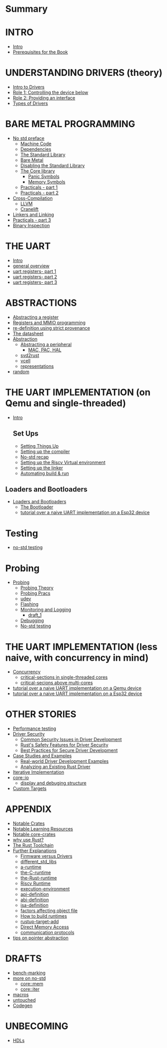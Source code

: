 # Summary

# INTRO
- [Intro](./intro/intro.md)
- [Prerequisites for the Book](./intro/prerequisites.md) 


# UNDERSTANDING DRIVERS (theory)
- [Intro to Drivers](./understanding_drivers/understanding_drivers.md)
- [Role 1: Controlling the device below](./understanding_drivers/controlling_the_device_below.md)
- [Role 2: Providing an interface](./understanding_drivers/providing_an_interface.md)
- [Types of Drivers](./understanding_drivers/types_of_drivers.md)


# BARE METAL PROGRAMMING
- [No std preface](./bare_metal/the_no_std_preface.md)
  - [Machine Code](./bare_metal/definition.md)
  - [Dependencies](./bare_metal/dependencies.md)
  - [The Standard Library](./bare_metal/the_std_library.md)
  - [Bare Metal](./bare_metal/no_std/the_no_std_intro.md)
  - [Disabling the Standard Library](./bare_metal/no_std/removing_std_lib.md)
  - [The Core library](./bare_metal/no_std/core_library.md)
    - [Panic Symbols](./bare_metal/no_std/panic_symbols.md)
    - [Memory Symbols](./bare_metal/no_std/memory_symbols.md)
  - [Practicals - part 1](./bare_metal/no_std/pracs_1.md)
  - [Practicals - part 2](./bare_metal/no_std/pracs_2.md)
- [Cross-Compilation](./bare_metal/cross_compilation/cross_compilation.md)
  <!-- - [The Rust compiler](./bare_metal/cross_compilation/the_rust_compiler) -->
  - [LLVM](./bare_metal/cross_compilation/LLVM.md)
  - [Cranelift](./bare_metal/cross_compilation/Cranelift.md)
- [Linkers and Linking](./bare_metal/linking/linking.md)
- [Practicals - part 3](./bare_metal/no_std/pracs_3.md)
- [Binary Inspection](./bare_metal/binary_tools/bin_tools.md)



# THE UART
- [Intro](./uart_theory/intro.md)
- [general overview](./uart_theory/draft_1.md)
- [uart registers- part 1](./uart_theory/draft_2.md)
- [uart registers- part 2](./uart_theory/draft_3.md)
- [uart registers- part 3](./uart_theory/draft_4.md)

# ABSTRACTIONS
- [Abstracting a register](./abstractions/abstracting_a_peripheral.md)
- [Registers and MMIO programming](./registers_and_mmio_programming.md)
- [re-definition using strict provenance](./abstractions/strict_provenance.md)
- [The datasheet](./knowing_your_hardware.md)
- [Abstraction]()
  - [Abstracting a peripheral](./abstractions/abstracting_a_peripheral.md)
    - [MAC, PAC, HAL]()
  - [svd2rust](./svd2rust.md)
  - [vcell](./abstractions/vcell.md)
  - [representations](./abstractions/representations.md)
- [random](./abstractions/random.md)

# THE UART IMPLEMENTATION (on Qemu and single-threaded)
- [Intro](./uart_implementations/on_qemu/intro.md)
  ## Set Ups
  - [Setting Things Up](./uart_implementations/on_qemu/setting_things_up.md)
  - [Setting up the compiler](./uart_implementations/on_qemu/setting_up_the_compiler.md)
  - [No-std recap](./uart_implementations/on_qemu/writing_a_bare_metal_rust_executable%20copy.md)
  - [Setting up the Riscv Virtual environment](./uart_implementations/on_qemu/setting_up_qemu.md)
  - [Setting up the linker](./uart_implementations/on_qemu/setting_up_LLD_linker.md)
  - [Automating build & run](./uart_implementations/on_qemu/setting_up_build_automation.md)
## Loaders and Bootloaders
- [Loaders and Bootloaders](./uart_implementations/on_qemu/loaders_and_bootloaders/intro.md)
  - [The Bootloader](./uart_implementations/on_qemu/loaders_and_bootloaders/bootloader.md)
  - [tutorial over a naive UART implementation on a Esp32 device]()

# Testing
- [no-std testing](./testing_theory/intro.md)


# Probing
- [Probing](./bare_metal/probing/probing_preface.md)
  - [Probing Theory](./bare_metal/probing/probing_theory_1.md)
  - [Probing Pracs](./bare_metal/probing/pracs.md)
   - [udev](./bare_metal/probing/udev.md)
   - [Flashing](./bare_metal/probing/flashing.md)
   - [Monitoring and Logging](./bare_metal/probing/logging_and_monitoring/monitoring_1.md)
     - [draft_1](./bare_metal/probing/logging_and_monitoring/monitoring_2.md)
  - [Debugging]()
  - [No-std testing]()

# THE UART IMPLEMENTATION (less naive, with concurrency in mind)
- [Concurrency]()
  - [critical-sections in single-threaded cores]()
  - [critical-secions above multi-cores]()
- [tutorial over a naive UART implementation on a Qemu device]()
- [tutorial over a naive UART implementation on a Esp32 device]()


# OTHER STORIES
- [Performance testing]()
- [Driver Security]()
  - [Common Security Issues in Driver Development]()
  - [Rust's Safety Features for Driver Security]()
  - [Best Practices for Secure Driver Development]()
- [Case Studies and Examples]()
  - [Real-world Driver Development Examples](./case_studies/case_studies_and_examples.md)
  - [Analyzing an Existing Rust Driver]()
- [Iterative Implementation]()
- [core::io]()
  - [display and debuging structure]()
- [Custom Targets]()

# APPENDIX
- [Notable Crates](./notable_crates.md)
- [Notable Learning Resources]()
- [Notable core-crates](./misc/notable_core_crates.md)
- [why use Rust?](./why_embedded_rust.md)
- [The Rust Toolchain](./bare_metal/the_rust_toolchain.md)
- [Further Explanations](./misc/further_explanations.md)
  - [Firmware versus Drivers](./misc/drivers_vs_firmware.md)
  - [different_std_libs](./misc/different_std_libs.md)
  - [a-runtime](./misc/a_runtime.md)
  - [the-C-runtime](./misc/the_C_runtime.md)
  - [the-Rust-runtime](./misc/the_Rust_runtime.md)
  - [Riscv Runtime](./misc/riscv-rt.md)
  - [execution-environment](./misc/execution_environment.md)
  - [api-definition](./misc/API.md)
  - [abi-definition](./misc/abi.md)
  - [isa-definition](./misc/isa.md)
  - [factors affecting object file](./misc/target_factors.md)
  - [How to build runtimes](./misc/building_runtime_crates.md)
  - [rustup-target-add](./misc/rustup_target_add.md)
  - [Direct Memory Access](./misc/memory/DMA.md)
  - [communication protocols](./misc/comms/protocols.md)
- [tips on pointer abstraction](./abstractions/tips_for_safety.md)


# DRAFTS
- [bench-marking](./drafts/bench_marking.md)
- [more on no-std](./drafts/more_on-no-std/intro.md)
  - [core::mem](./drafts/more_on-no-std/core_mem.md)
  - [core::iter](./drafts/more_on-no-std/core_iter.md)
- [macros](./drafts/macros.md)
- [untouched](./drafts/untouched.md)
- [Codegen](./drafts/codegen.md)

# UNBECOMING
- [HDLs](./unbecoming/hdls.md)
